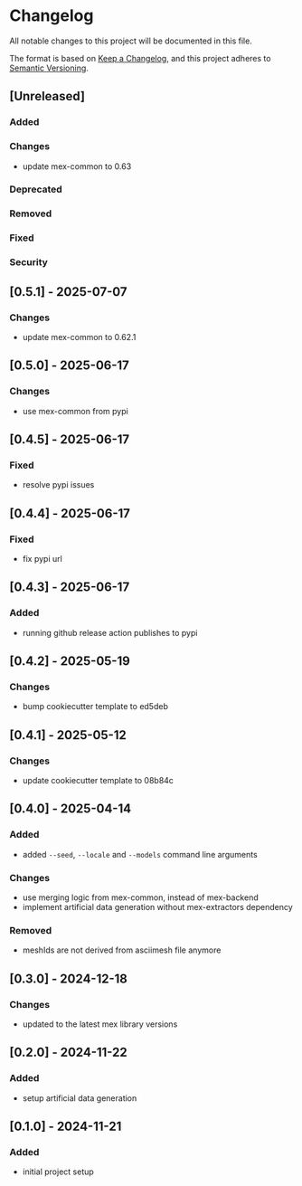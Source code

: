 # Changelog

All notable changes to this project will be documented in this file.

The format is based on [Keep a Changelog](https://keepachangelog.com/en/1.0.0/),
and this project adheres to [Semantic Versioning](https://semver.org/spec/v2.0.0.html).

## [Unreleased]

### Added

### Changes

- update mex-common to 0.63

### Deprecated

### Removed

### Fixed

### Security

## [0.5.1] - 2025-07-07

### Changes

- update mex-common to 0.62.1

## [0.5.0] - 2025-06-17

### Changes

- use mex-common from pypi

## [0.4.5] - 2025-06-17

### Fixed

- resolve pypi issues

## [0.4.4] - 2025-06-17

### Fixed

- fix pypi url

## [0.4.3] - 2025-06-17

### Added

- running github release action publishes to pypi

## [0.4.2] - 2025-05-19

### Changes

- bump cookiecutter template to ed5deb

## [0.4.1] - 2025-05-12

### Changes

- update cookiecutter template to 08b84c

## [0.4.0] - 2025-04-14

### Added

- added `--seed`, `--locale` and `--models` command line arguments

### Changes

- use merging logic from mex-common, instead of mex-backend
- implement artificial data generation without mex-extractors dependency

### Removed

- meshIds are not derived from asciimesh file anymore

## [0.3.0] - 2024-12-18

### Changes

- updated to the latest mex library versions

## [0.2.0] - 2024-11-22

### Added

- setup artificial data generation

## [0.1.0] - 2024-11-21

### Added

- initial project setup

